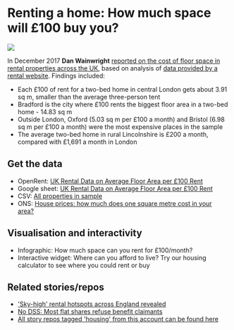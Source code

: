 # Renting a home: How much space will £100 buy you?

![](https://ichef-1.bbci.co.uk/news/624/cpsprodpb/17CC8/production/_99108479_floorspace_640_v4-nc.png)

In December 2017 **Dan Wainwright** [reported on the cost of floor space in rental properties across the UK](http://www.bbc.co.uk/news/uk-england-42154476), based on analysis of [data provided by a rental website](https://blog.openrent.co.uk/average-floor-area-of-rented-properties-per-100-rent/). Findings included:

* Each £100 of rent for a two-bed home in central London gets about 3.91 sq m, smaller than the average three-person tent
* Bradford is the city where £100 rents the biggest floor area in a two-bed home - 14.83 sq m
* Outside London, Oxford (5.03 sq m per £100 a month) and Bristol (6.98 sq m per £100 a month) were the most expensive places in the sample
* The average two-bed home in rural Lincolnshire is £200 a month, compared with £1,691 a month in London

## Get the data

* OpenRent: [UK Rental Data on Average Floor Area per £100 Rent](https://blog.openrent.co.uk/average-floor-area-of-rented-properties-per-100-rent/)
* Google sheet: [UK Rental Data on Average Floor Area per £100 Rent](https://docs.google.com/spreadsheets/d/e/2PACX-1vRdRgHApmV2EIMZFmU1ctNFTp9nWEtg0YQj6CGTVFEYQSTJi6W6kY8n7Ys5nqmOcj2_R1PDIcoSl8rt/pubhtml)
* CSV: [All properties in sample](https://github.com/BBC-Data-Unit/housing-space-cost/blob/master/OpenRent%20data%20on%20floor%20space%20-%20All.csv)
* ONS: [House prices: how much does one square metre cost in your area?](https://visual.ons.gov.uk/house-prices-how-much-does-one-square-metre-cost-in-your-area/)

## Visualisation and interactivity

* Infographic: How much space can you rent for £100/month?
* Interactive widget: Where can you afford to live? Try our housing calculator to see where you could rent or buy

## Related stories/repos

* ['Sky-high' rental hotspots across England revealed](https://github.com/BBC-Data-Unit/rent-hotspots)
* [No DSS: Most flat shares refuse benefit claimants](https://github.com/BBC-Data-Unit/no-dss)
* [All story repos tagged 'housing' from this account can be found here](https://github.com/search?q=topic%3Ahousing+org%3ABBC-Data-Unit&type=Repositories)


